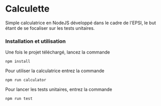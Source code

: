 # Calculette
Simple calculatrice en NodeJS développé dans le cadre de l'EPSI, le but étant
de se focaliser sur les tests unitaires.
### Installation et utilisation
Une fois le projet téléchargé, lancez la commande 
```
npm install
```
Pour utiliser la calculatrice entrez la commande
```
npm run calculator
```
Pour lancer les tests unitaires, entrez la commande
```
npm run test
```
